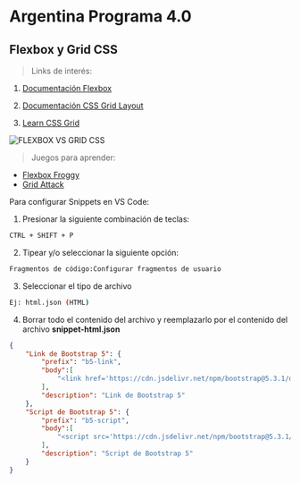 # Argentina Programa 4.0

## Flexbox y Grid CSS

> Links de interés:

1. [Documentación Flexbox](https://developer.mozilla.org/es/docs/Web/CSS/CSS_flexible_box_layout/Basic_concepts_of_flexbox)

2. [Documentación CSS Grid Layout](https://developer.mozilla.org/es/docs/Web/CSS/CSS_grid_layout)

3. [Learn CSS Grid](https://learncssgrid.com/#grid-container) 

![FLEXBOX VS GRID CSS](https://carontestudio.com/blog/wp-content/uploads/2022/07/flexbox-vs-css-grid.jpg)

> Juegos para aprender:

* [Flexbox Froggy](https://flexboxfroggy.com/#es)
* [Grid Attack](https://codingfantasy.com/games/css-grid-attack/play)

Para configurar Snippets en VS Code:

1. Presionar la siguiente combinación de teclas:
```bash
CTRL + SHIFT + P
```

2. Tipear y/o seleccionar la siguiente opción:
```bash
Fragmentos de código:Configurar fragmentos de usuario
```

3. Seleccionar el tipo de archivo
```bash
Ej: html.json (HTML)
```

4. Borrar todo el contenido del archivo y reemplazarlo por el contenido del archivo **snippet-html.json**
```JSON
{
	"Link de Bootstrap 5": {
		"prefix": "b5-link",
		"body":[
			"<link href='https://cdn.jsdelivr.net/npm/bootstrap@5.3.1/dist/css/bootstrap.min.css' rel='stylesheet' integrity='sha384-4bw+/aepP/YC94hEpVNVgiZdgIC5+VKNBQNGCHeKRQN+PtmoHDEXuppvnDJzQIu9' crossorigin='anonymous'>"
		],
		"description": "Link de Bootstrap 5"
	},
	"Script de Bootstrap 5": {
		"prefix": "b5-script",
		"body":[
			"<script src='https://cdn.jsdelivr.net/npm/bootstrap@5.3.1/dist/js/bootstrap.bundle.min.js' integrity='sha384-HwwvtgBNo3bZJJLYd8oVXjrBZt8cqVSpeBNS5n7C8IVInixGAoxmnlMuBnhbgrkm' crossorigin='anonymous'></script>"
		],
		"description": "Script de Bootstrap 5"
	}
}
```
